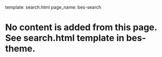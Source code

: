 template: search.html
page_name: bes-search

# No content is added from this page. See search.html template in bes-theme.

